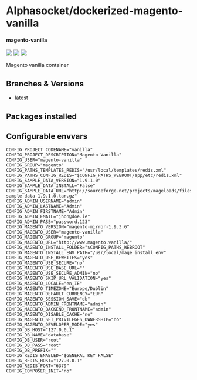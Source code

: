 # Alphasocket/dockerized-magento-vanilla
#### magento-vanilla
[![](https://travis-ci.org/AlphaSocket/dockerized-magento-vanilla.svg?branch=latest )]() [![](https://images.microbadger.com/badges/image/03192859189254/dockerized-magento-vanilla:latest.svg)](https://microbadger.com/images/03192859189254/dockerized-magento-vanilla:latest ) [![](https://images.microbadger.com/badges/version/03192859189254/dockerized-magento-vanilla:latest.svg)](https://microbadger.com/images/03192859189254/dockerized-magento-vanilla:latest)

Magento vanilla container

## Branches & Versions
- latest


## Packages installed


## Configurable envvars
~~~
CONFIG_PROJECT_CODENAME="vanilla"
CONFIG_PROJECT_DESCRIPTION="Magento Vanilla"
CONFIG_USER="magento-vanilla"
CONFIG_GROUP="magento"
CONFIG_PATHS_TEMPLATES_REDIS="/usr/local/templates/redis.xml"
CONFIG_PATHS_CONFIG_REDIS="$CONFIG_PATHS_WEBROOT/app/etc/redis.xml"
CONFIG_SAMPLE_DATA_VERSION="1.9.1.0"
CONFIG_SAMPLE_DATA_INSTALL="False"
CONFIG_SAMPLE_DATA_URL="http://sourceforge.net/projects/mageloads/files/assets/1.9.1.0/magento-sample-data-1.9.1.0.tar.gz"
CONFIG_ADMIN_USERNAME="admin"
CONFIG_ADMIN_LASTNAME="Admin"
CONFIG_ADMIN_FIRSTNAME="Admin"
CONFIG_ADMIN_EMAIL="jhon@doe.ie"
CONFIG_ADMIN_PASS="password.123"
CONFIG_MAGENTO_VERSION="magento-mirror-1.9.3.6"
CONFIG_MAGENTO_USER="magento-vanilla"
CONFIG_MAGENTO_GROUP="magento"
CONFIG_MAGENTO_URL="http://www.magento.vanilla/"
CONFIG_MAGENTO_INSTALL_FOLDER="$CONFIG_PATHS_WEBROOT"
CONFIG_MAGENTO_INSTALL_ENV_PATH="/usr/local/mage_install_env"
CONFIG_MAGENTO_USE_REWRITES="yes"
CONFIG_MAGENTO_USE_SECURE="no"
CONFIG_MAGENTO_USE_BASE_URL=""
CONFIG_MAGENTO_USE_SECURE_ADMIN="no"
CONFIG_MAGENTO_SKIP_URL_VALIDATION="yes"
CONFIG_MAGENTO_LOCALE="en_IE"
CONFIG_MAGENTO_TIMEZONE="Europe/Dublin"
CONFIG_MAGENTO_DEFAULT_CURRENCY="EUR"
CONFIG_MAGENTO_SESSION_SAVE="db"
CONFIG_MAGENTO_ADMIN_FRONTNAME="admin"
CONFIG_MAGENTO_BACKEND_FRONTNAME="admin"
CONFIG_MAGENTO_DISABLE_CACHE="no"
CONFIG_MAGENTO_SET_PRIVILEGES_OWNERSHIP="no"
CONFIG_MAGENTO_DEVELOPER_MODE="yes"
CONFIG_DB_HOST="127.0.0.1"
CONFIG_DB_NAME="database"
CONFIG_DB_USER="root"
CONFIG_DB_PASS="root"
CONFIG_DB_PREFIX=""
CONFIG_REDIS_ENABLED="$GENERAL_KEY_FALSE"
CONFIG_REDIS_HOST="127.0.0.1"
CONFIG_REDIS_PORT="6379"
CONFIG_COMPOSER_INIT="no"
~~~


